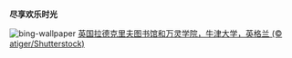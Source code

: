 
**尽享欢乐时光**

![bing-wallpaper](https://www.bing.com/th?id=OHR.TolkienOxford_ZH-CN6331694590_1920x1080.jpg)
[英国拉德克里夫图书馆和万灵学院，牛津大学，英格兰 (© atiger/Shutterstock)](https://www.bing.com/search?q=JRR+%E6%89%98%E5%B0%94%E9%87%91&amp;form=hpcapt&amp;mkt=zh-cn)
  